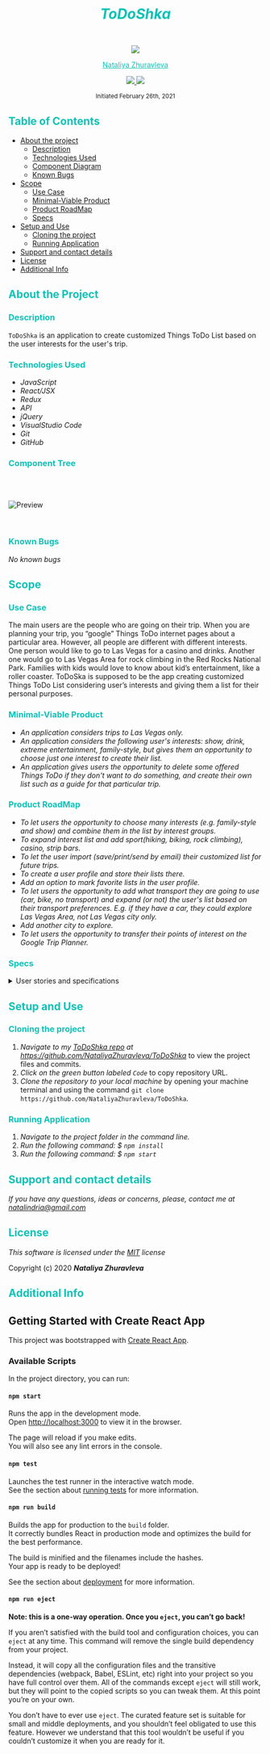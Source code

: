 # <p style="color:#0ec2b8" align="center">_ToDoShka_</p>

<p align="center">
    <!-- Project Avatar -->
    <br>
    <a href="https://github.com/NataliyaZhuravleva">
        <img src="https://avatars.githubusercontent.com/u/26223609?s=400&u=eba3685b0fa16a0c66c8dec64c2cd7886929b509&v=4">
    </a>
    <!-- GitHub Link -->
   <p align="center">
        <a href="https://github.com/NataliyaZhuravleva" style="color: #0ec2b8;">Nataliya Zhuravleva</a>
    </p>
    <!-- LinkedIn -->
    <p align="center">
        <a href="mailto:natalindria@gmail.com">
            <img src="https://img.shields.io/badge/Email-00AAAB??style=social&logo=gmail&labelColor=00AAAB">
        </a>  
        <a href="https://www.linkedin.com/in/nataliya-zhuravleva/">
            <img src="https://img.shields.io/badge/LinkedIn-00AAAB??style=social&logo=linkedin&labelColor=00AAAB">
        </a>      
    </p>    
</p>
<p align="center">
  <small>Initiated February 26th, 2021</small>
</p>

## <span style="color:#0ec2b8">Table of Contents</span>
* <a href="#about">About the project</a>
  * <a href="#description">Description</a>
  * <a href="#used">Technologies Used</a>
  * <a href="#tree">Component Diagram</a>
  * <a href="#bugs">Known Bugs</a>
* <a href="#scope">Scope</a>
  * <a href="#usecase">Use Case</a>
  * <a href="#mvp">Minimal-Viable Product</a>
  * <a href="#roadmap">Product RoadMap</a>
  * <a href="#specs">Specs</a>
* <a href="#setup">Setup and Use</a>
  * <a href="#cloning">Cloning the project</a>
  * <a href="#running">Running Application</a> 
* <a href="#contact">Support and contact details</a>
* <a href="#license">License</a>
* <a href="#additional">Additional Info</a>

## <span style="color:#0ec2b8" id="about">About the Project</span>
### <span style="color:#0ec2b8" id="description">Description</span>

`ToDoShka` is an application to create customized Things ToDo List based on the user interests for the user's trip. 

### <span style="color:#0ec2b8" id="used">Technologies Used</span>

* _JavaScript_
* _React/JSX_
* _Redux_
* _API_
* _jQuery_
* _VisualStudio Code_
* _Git_
* _GitHub_

### <span style="color:#0ec2b8" id="tree">Component Tree</span>
<br>
<br>

![Preview](src/img/ToDoShka.png)

<br>

### <span style="color:#0ec2b8" id="bugs">Known Bugs</span>

_No known bugs_

## <span style="color:#0ec2b8" id="scope">Scope</span>
### <span style="color:#0ec2b8" id="usecase">Use Case</span>
The main users are the people who are going on their trip. When you are planning your trip, you “google” Things ToDo internet pages about a particular area. However, all people are different with different interests. One person would like to go to Las Vegas for a casino and drinks. Another one would go to Las Vegas Area for rock climbing in the Red Rocks National Park. Families with kids would love to know about kid’s entertainment, like a roller coaster. ToDoSka is supposed to be the app creating customized Things ToDo List considering user’s interests and giving them a list for their personal purposes.

### <span style="color:#0ec2b8" id="mvp">Minimal-Viable Product</span>
* _An application considers trips to Las Vegas only._
* _An application considers the following user's interests: show, drink, extreme entertainment, family-style, but gives them an opportunity to choose just one interest to create their list._
* _An application gives users the opportunity to delete some offered Things ToDo if they don't want to do something, and create their own list such as a guide for that particular trip._
### <span style="color:#0ec2b8" id="roadmap">Product RoadMap</span>
* _To let users the opportunity to choose many interests (e.g. family-style and show) and combine them in the list by interest groups._
* _To expand interest list and add sport(hiking, biking, rock climbing), casino, strip bars._
* _To let the user import (save/print/send by email) their customized list for future trips._
* _To create a user profile and store their lists there._
* _Add an option to mark favorite lists in the user profile._
* _To let users the opportunity to add what transport they are going to use (car, bike, no transport) and expand (or not) the user's list based on their transport preferences. E.g. if they have a car, they could explore Las Vegas Area, not Las Vegas city only._
* _Add another city to explore._
* _To let users the opportunity to transfer their points of interest on the Google Trip Planner._

### <span style="color:#0ec2b8" id="specs">Specs</span>
 <details>
  <summary>User stories and specifications</summary>
  <table>
    <tr>
      <th><span style="color:#c4f4ef">Story 01</span> 
 </th><th></th>
    </tr>
    <tr>
      <td> <span style="color:#c4f4ef">User Story</span> </td>
      <td><span style="color:#c4f4ef">As a user, I want to be able to choose Las Vegas as a city to travel, and see what kind of activity I can do there.</span></td>
    </tr>
    <tr>
      <td><b>Behavior 01-A </b></td>
      <td><b>User is able to get a list of activities possible in Las Vegas.</b></td>
    </tr>
    <tr>
      <td> Input </td>
      <td>Open a website</td>
    </tr>
    <tr>
      <td> Output </td>
      <td>Show, Drink, Extreme Entartainment, Family-style</td>
    </tr>
    <tr>
      <td> Notes </td>
      <td></td>
    </tr>
    <tr>
      <td> Completion </td>
      <td>True</td>
    </tr>
  </table>

  <hr><hr>

  <table>
    <tr>
      <th> <span style="color:#c4f4ef">Story 02</span> </th><th></th>
    </tr>
    <tr>
      <td> <span style="color:#c4f4ef">User Story</span> </td>
      <td><span style="color:#c4f4ef">As a user, I want to be able to choose from a list of activities one activity I am interested in.</span></td>
    </tr>
    <tr>
      <td> <b>Behavior 02-A </b></td>
      <td><b>User is able to choose Show and get a list of show in Las Vegas.</b></td>
    </tr>
    <tr>
      <td> Input </td>
      <td>Show</td>
    </tr>
    <tr>
      <td> Output </td>
      <td>List of Show in LasVegas</td>
    </tr>
    <tr>
      <td> Notes </td>
      <td>Research APIs for show</td>
    </tr>
    <tr>
      <td> Completion </td>
      <td>True</td>
    </tr>
    <tr>
      <td> <b>Behavior 02-B</b> </td>
      <td><b>User is able to choose Drink and get a list of bars in Las Vegas.</b></td>
    </tr>
    <tr>
      <td> Input </td>
      <td>Drink</td>
    </tr>
    <tr>
      <td> Output </td>
      <td>List of bars in Las Vegas</td>
    </tr>
    <tr>
      <td> Notes </td>
      <td>Research APIs for restaurants in Las Vegas.</td>
    </tr>
    <tr>
      <td> Completion </td>
      <td>True</td>
    </tr>
    <tr>
      <td> <b>Behavior 02-C </b></td>
      <td><b>User is able to choose Extreme Entertainment and get a list of extreme attractions in Las Vegas.</b></td>
    </tr>
    <tr>
      <td> Input </td>
      <td>Extreme Entertainment</td>
    </tr>
    <tr>
      <td> Output </td>
      <td>List of extreme attractions in Las Vegas.</td>
    </tr>
    <tr>
      <td> Notes </td>
      <td>Research APIs for extreme attractions in Las Vegas.</td>
    </tr>
    <tr>
      <td> Completion </td>
      <td>True</td>
    </tr>
    <tr>
      <td> <b>Behavior 02-D </b></td>
      <td><b>User is able to choose Family-style and get a list of kid's attractions in Las Vegas.</b></td>
    </tr>
    <tr>
      <td> Input </td>
      <td>Family-style</td>
    </tr>
    <tr>
      <td> Output </td>
      <td>List of kid's attractions in Las Vegas.</td>
    </tr>
    <tr>
      <td> Notes </td>
      <td>Research APIs for kid's attractions in Las Vegas.</td>
    </tr>
    <tr>
      <td> Completion </td>
      <td>True</td>
    </tr>
  </table>
  
  <hr><hr>

  <table>
    <tr>
      <th> <span style="color:#c4f4ef">Story 03</span> </th><th></th>
    </tr>
    <tr>
      <td> <span style="color:#c4f4ef">User Story</span> </td>
      <td><span style="color:#c4f4ef">As a user, I want to be able to delete some offered Thins ToDo if I don't want to do that, so I am able to get my own list as a guide for my trip to Las Vegas.</span></td>
    </tr>
    <tr>
      <td> <b>Behavior 03-A</b> </td>
      <td><b>User is able to delete particular Thing ToDo from their list.</b></td>
    </tr>
    <tr>
      <td> Input </td>
      <td>delete item from list</td>
    </tr>
    <tr>
      <td> Output </td>
      <td>Item deleted from the user list</td>
    </tr>
    <tr>
      <td> Notes </td>
      <td></td>
    </tr>
    <tr>
      <td> Completion </td>
      <td>True</td>
    </tr>
  </table>

</details>

## <span style="color:#0ec2b8" id="setup">Setup and Use</span>
### <span style="color:#0ec2b8" id="cloning">Cloning the project</span>
1. _Navigate to my [ToDoShka repo](https://github.com/NataliyaZhuravleva/ToDoShka) at https://github.com/NataliyaZhuravleva/ToDoShka_ to view the project files and commits.
2. _Click on the green button labeled `Code`_ to copy repository URL.
3. _Clone the repository to your local machine_ by opening your machine terminal and using the command `git clone https://github.com/NataliyaZhuravleva/ToDoShka`.

### <span style="color:#0ec2b8" id="running">Running Application</span> 

1. _Navigate to the project folder in the command line._
2. _Run the following command: $ `npm install`_
3. _Run the following command: $ `npm start`_

## <span style="color:#0ec2b8" id="contact">Support and contact details</span>

_If you have any questions, ideas or concerns, please, contact me at [natalindria@gmail.com](mailto:natalindria@gmail.com)_

## <span style="color:#0ec2b8" id="license">License</span> 

*This software is licensed under the [MIT](https://choosealicense.com/licenses/mit/) license*

Copyright (c) 2020 **_Nataliya Zhuravleva_**


## <span style="color:#0ec2b8" id="additional">Additional Info</span>
## Getting Started with Create React App

This project was bootstrapped with [Create React App](https://github.com/facebook/create-react-app).

### Available Scripts

In the project directory, you can run:

#### `npm start`

Runs the app in the development mode.\
Open [http://localhost:3000](http://localhost:3000) to view it in the browser.

The page will reload if you make edits.\
You will also see any lint errors in the console.

#### `npm test`

Launches the test runner in the interactive watch mode.\
See the section about [running tests](https://facebook.github.io/create-react-app/docs/running-tests) for more information.

#### `npm run build`

Builds the app for production to the `build` folder.\
It correctly bundles React in production mode and optimizes the build for the best performance.

The build is minified and the filenames include the hashes.\
Your app is ready to be deployed!

See the section about [deployment](https://facebook.github.io/create-react-app/docs/deployment) for more information.

#### `npm run eject`

**Note: this is a one-way operation. Once you `eject`, you can’t go back!**

If you aren’t satisfied with the build tool and configuration choices, you can `eject` at any time. This command will remove the single build dependency from your project.

Instead, it will copy all the configuration files and the transitive dependencies (webpack, Babel, ESLint, etc) right into your project so you have full control over them. All of the commands except `eject` will still work, but they will point to the copied scripts so you can tweak them. At this point you’re on your own.

You don’t have to ever use `eject`. The curated feature set is suitable for small and middle deployments, and you shouldn’t feel obligated to use this feature. However we understand that this tool wouldn’t be useful if you couldn’t customize it when you are ready for it.